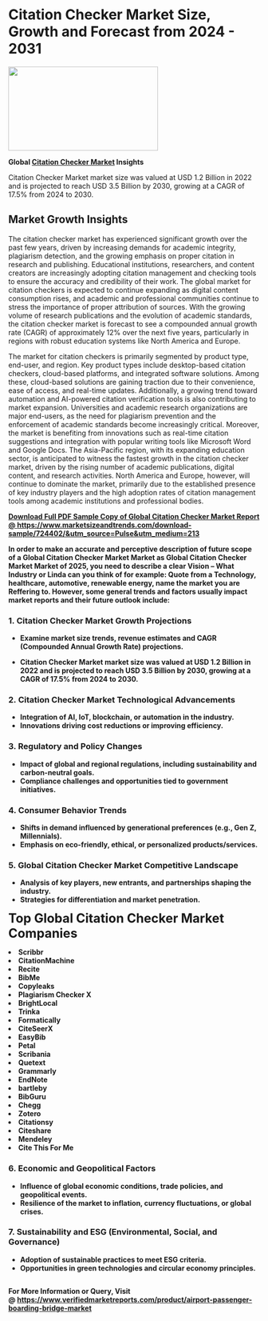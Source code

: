<H1>Citation Checker Market Size, Growth and Forecast from 2024 - 2031</H1><img class="aligncenter size-medium wp-image-584254" src="https://thirdeyenews.in/wp-content/uploads/2024/09/Global-Market-Research-300x168.jpeg" alt="" width="300" height="168" /><p><strong>Global&nbsp;<a href="https://www.marketsizeandtrends.com/download-sample/724402/&amp;utm_source=Pulse&amp;utm_medium=213">Citation Checker Market</a> Insights</strong></p><p>Citation Checker Market market size was valued at USD 1.2 Billion in 2022 and is projected to reach USD 3.5 Billion by 2030, growing at a CAGR of 17.5% from 2024 to 2030.</p><p><h2>Market Growth Insights</h2> <p>The citation checker market has experienced significant growth over the past few years, driven by increasing demands for academic integrity, plagiarism detection, and the growing emphasis on proper citation in research and publishing. Educational institutions, researchers, and content creators are increasingly adopting citation management and checking tools to ensure the accuracy and credibility of their work. The global market for citation checkers is expected to continue expanding as digital content consumption rises, and academic and professional communities continue to stress the importance of proper attribution of sources. With the growing volume of research publications and the evolution of academic standards, the citation checker market is forecast to see a compounded annual growth rate (CAGR) of approximately 12% over the next five years, particularly in regions with robust education systems like North America and Europe.</p> <p><strong><a href="#"></a></strong></p> <p>The market for citation checkers is primarily segmented by product type, end-user, and region. Key product types include desktop-based citation checkers, cloud-based platforms, and integrated software solutions. Among these, cloud-based solutions are gaining traction due to their convenience, ease of access, and real-time updates. Additionally, a growing trend toward automation and AI-powered citation verification tools is also contributing to market expansion. Universities and academic research organizations are major end-users, as the need for plagiarism prevention and the enforcement of academic standards become increasingly critical. Moreover, the market is benefiting from innovations such as real-time citation suggestions and integration with popular writing tools like Microsoft Word and Google Docs. The Asia-Pacific region, with its expanding education sector, is anticipated to witness the fastest growth in the citation checker market, driven by the rising number of academic publications, digital content, and research activities. North America and Europe, however, will continue to dominate the market, primarily due to the established presence of key industry players and the high adoption rates of citation management tools among academic institutions and professional bodies. <p><strong><a href="#"></p><p><span class=""><strong>Download Full PDF Sample Copy of Global Citation Checker Market Report</strong> @ <a href="https://www.marketsizeandtrends.com/download-sample/724402/&amp;utm_source=Pulse&amp;utm_medium=213" target="_blank">https://www.marketsizeandtrends.com/download-sample/724402/&amp;utm_source=Pulse&amp;utm_medium=213</a></span></p><p>In order to make an accurate and perceptive description of future scope of a Global&nbsp;Citation Checker Market Market as Global&nbsp;Citation Checker Market Market of 2025, you need to describe a clear Vision &ndash; What Industry or Linda can you think of for example: Quote from a Technology, healthcare, automotive, renewable energy, name the market you are Reffering to. However, some general trends and factors usually impact market reports and their future outlook include:</p><h3>1.&nbsp;<strong>Citation Checker Market Growth Projections</strong></h3><ul><li>Examine market size trends, revenue estimates and CAGR (Compounded Annual Growth Rate) projections.</li><li><p>Citation Checker Market market size was valued at USD 1.2 Billion in 2022 and is projected to reach USD 3.5 Billion by 2030, growing at a CAGR of 17.5% from 2024 to 2030.</p></li></ul><h3>2.&nbsp;<strong>Citation Checker Market Technological Advancements</strong></h3><ul><li>Integration of AI, IoT, blockchain, or automation in the industry.</li><li>Innovations driving cost reductions or improving efficiency.</li></ul><h3>3.&nbsp;<strong>Regulatory and Policy Changes</strong></h3><ul><li>Impact of global and regional regulations, including sustainability and carbon-neutral goals.</li><li>Compliance challenges and opportunities tied to government initiatives.</li></ul><h3>4.&nbsp;<strong>Consumer Behavior Trends</strong></h3><ul><li>Shifts in demand influenced by generational preferences (e.g., Gen Z, Millennials).</li><li>Emphasis on eco-friendly, ethical, or personalized products/services.</li></ul><h3>5.&nbsp;<strong>Global Citation Checker Market Competitive Landscape</strong></h3><ul><li>Analysis of key players, new entrants, and partnerships shaping the industry.</li><li>Strategies for differentiation and market penetration.</li></ul><p data-pm-slice="1 1 []"><span style="color: inherit; font-family: inherit; font-size: 25px;">Top Global Citation Checker Market Companies</span></p><div class="" data-test-id=""><p><li>Scribbr</li><li> CitationMachine</li><li> Recite</li><li> BibMe</li><li> Copyleaks</li><li> Plagiarism Checker X</li><li> BrightLocal</li><li> Trinka</li><li> Formatically</li><li> CiteSeerX</li><li> EasyBib</li><li> Petal</li><li> Scribania</li><li> Quetext</li><li> Grammarly</li><li> EndNote</li><li> bartleby</li><li> BibGuru</li><li> Chegg</li><li> Zotero</li><li> Citationsy</li><li> Citeshare</li><li> Mendeley</li><li> Cite This For Me</li></p></div><h3>6.&nbsp;<strong>Economic and Geopolitical Factors</strong></h3><ul><li>Influence of global economic conditions, trade policies, and geopolitical events.</li><li>Resilience of the market to inflation, currency fluctuations, or global crises.</li></ul><h3>7.&nbsp;<strong>Sustainability and ESG (Environmental, Social, and Governance)</strong></h3><ul><li>Adoption of sustainable practices to meet ESG criteria.</li><li>Opportunities in green technologies and circular economy principles.</li></ul><h2><strong style="font-size: 14px;">For More Information or Query, Visit @&nbsp;</strong><a style="background-color: #ffffff; font-size: 14px;" href="https://www.marketsizeandtrends.com/report/citation-checker-market/" target="_blank">https://www.verifiedmarketreports.com/product/airport-passenger-boarding-bridge-market</a></h2>
